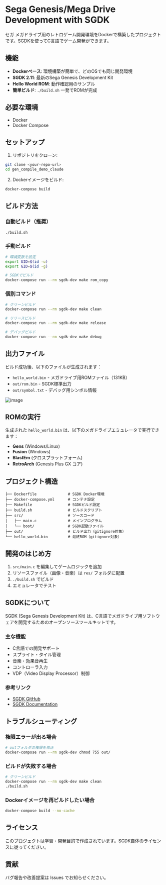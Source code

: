 # Sega Genesis/Mega Drive Development with SGDK

セガ メガドライブ用のレトロゲーム開発環境をDockerで構築したプロジェクトです。SGDKを使ってC言語でゲーム開発ができます。

## 機能

- **Dockerベース**: 環境構築が簡単で、どのOSでも同じ開発環境
- **SGDK 2.11**: 最新のSega Genesis Development Kit
- **Hello World ROM**: 動作確認用のサンプル
- **簡単ビルド**: `./build.sh` 一発でROMが完成

## 必要な環境

- Docker
- Docker Compose

## セットアップ

1. リポジトリをクローン:
```bash
git clone <your-repo-url>
cd gen_compile_demo_claude
```

2. Dockerイメージをビルド:
```bash
docker-compose build
```

## ビルド方法

### 自動ビルド（推奨）
```bash
./build.sh
```

### 手動ビルド
```bash
# 環境変数を設定
export UID=$(id -u)
export GID=$(id -g)

# SGDKでビルド
docker-compose run --rm sgdk-dev make rom_copy
```

### 個別コマンド
```bash
# クリーンビルド
docker-compose run --rm sgdk-dev make clean

# リリースビルド
docker-compose run --rm sgdk-dev make release

# デバッグビルド
docker-compose run --rm sgdk-dev make debug
```

## 出力ファイル

ビルド成功後、以下のファイルが生成されます：
- `hello_world.bin` - メガドライブ用ROMファイル（131KB）
- `out/rom.bin` - SGDK標準出力
- `out/symbol.txt` - デバッグ用シンボル情報

![image](https://github.com/user-attachments/assets/f30937be-6a8c-45f6-b1c6-eace260dc078)

## ROMの実行

生成された `hello_world.bin` は、以下のメガドライブエミュレータで実行できます：
- **Gens** (Windows/Linux)
- **Fusion** (Windows)
- **BlastEm** (クロスプラットフォーム)
- **RetroArch** (Genesis Plus GX コア)

## プロジェクト構造

```
├── Dockerfile              # SGDK Docker環境
├── docker-compose.yml      # コンテナ設定
├── Makefile                # SGDKビルド設定
├── build.sh                # ビルドスクリプト
├── src/                    # ソースコード
│   ├── main.c              # メインプログラム
│   └── boot/               # SGDK起動ファイル
├── out/                    # ビルド出力（gitignore対象）
└── hello_world.bin         # 最終ROM（gitignore対象）
```

## 開発のはじめ方

1. `src/main.c` を編集してゲームロジックを追加
2. リソースファイル（画像・音楽）は `res/` フォルダに配置
3. `./build.sh` でビルド
4. エミュレータでテスト

## SGDKについて

SGDK (Sega Genesis Development Kit) は、C言語でメガドライブ用ソフトウェアを開発するためのオープンソースツールキットです。

### 主な機能
- C言語での開発サポート
- スプライト・タイル管理
- 音楽・効果音再生
- コントローラ入力
- VDP（Video Display Processor）制御

### 参考リンク
- [SGDK GitHub](https://github.com/Stephane-D/SGDK)
- [SGDK Documentation](https://github.com/Stephane-D/SGDK/wiki)

## トラブルシューティング

### 権限エラーが出る場合
```bash
# outフォルダの権限を修正
docker-compose run --rm sgdk-dev chmod 755 out/
```

### ビルドが失敗する場合
```bash
# クリーンビルド
docker-compose run --rm sgdk-dev make clean
./build.sh
```

### Dockerイメージを再ビルドしたい場合
```bash
docker-compose build --no-cache
```

## ライセンス

このプロジェクトは学習・開発目的で作成されています。SGDK自体のライセンスに従ってください。

## 貢献

バグ報告や改善提案は Issues でお知らせください。
